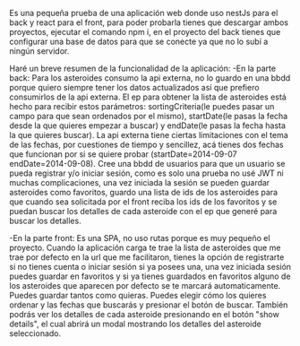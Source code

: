 Es una pequeña prueba de una aplicación web donde uso nestJs para el back y react para el front, para poder probarla tienes que descargar ambos proyectos, ejecutar el comando npm i, en el proyecto del back tienes que configurar una base de datos para que se conecte ya que no lo subí a ningún servidor.

Haré un breve resumen de la funcionalidad de la aplicación:
-En la parte back: Para los asteroides consumo la api externa, no lo guardo en una bbdd porque quiero siempre tener los datos actualizados así que prefiero consumirlos de la api externa. El ep para obtener la lista de asteroides está hecho para recibir estos parámetros: sortingCriteria(le puedes pasar un campo para que sean ordenados por el mismo), startDate(le pasas la fecha desde la que quieres empezar a buscar) y endDate(le pasas la fecha hasta la que quieres buscar). La api externa tiene ciertas limitaciones con el tema de las fechas, por cuestiones de tiempo y sencillez, acá tienes dos fechas que funcionan por si se quiere probar (startDate=2014-09-07 endDate=2014-09-08).
Cree una bbdd de usuarios para que un usuario se pueda registrar y/o iniciar sesión, como es solo una prueba no usé JWT ni muchas complicaciones, una vez iniciada la sesión se pueden guardar asteroides como favoritos, guardo una lista de ids de los asteroides para que cuando sea solicitada por el front reciba los ids de los favoritos y se puedan buscar los detalles de cada asteroide con el ep que generé para buscar los detalles.

-En la parte front: Es una SPA, no uso rutas porque es muy pequeño el proyecto. Cuando la aplicación carga te trae la lista de asteroides que me trae por defecto en la url que me facilitaron, tienes la opción de registrarte si no tienes cuenta o iniciar sesión si ya posees una, una vez iniciada sesión puedes guardar en favoritos y si ya tienes guardados en favoritos alguno de los asteroides que aparecen por defecto se te marcará automaticamente. Puedes guardar tantos como quieras. Puedes elegir cómo los quieres ordenar y las fechas que buscarás y presionar el botón de buscar. También podrás ver los detalles de cada asteroide presionando en el botón "show details", el cual abrirá un modal mostrando los detalles del asteroide seleccionado.


